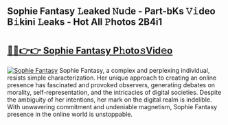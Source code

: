 ## Sophie Fantasy 𝙻eaked 𝙽u𝚍e - Part-bKs 𝚅𝚒deo B𝚒kini 𝙻eaks - Hot All 𝙿hotos 2B4i1

# <h2><a href="http://ld3zoh.urlbe.top/?page=Sophie+Fantasy">🔗🔗👉👉 Sophie Fantasy P𝚑oto𝚜Vid𝚎o</a></h2>

[![Sophie Fantasy](https://i.imgur.com/eBuTRDB.gif)](http://ld3zoh.urlbe.top/?page=Sophie+Fantasy)
Sophie Fantasy, a complex and perplexing individual, resists simple characterization. Her unique approach to creating an online presence has fascinated and provoked observers, generating debates on morality, self-representation, and the intricacies of digital societies. Despite the ambiguity of her intentions, her mark on the digital realm is indelible. With unwavering commitment and undeniable magnetism, Sophie Fantasy presence in the online world is unstoppable.
